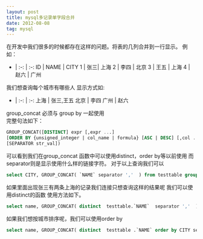 ```yaml
---
layout: post
title: mysql多记录单字段合并 
date: 2012-08-08 
tag: mysql
---
```


在开发中我们很多的时候都存在这样的问题。将表的几列合并到一行显示。
例如：
- | :-: | :-: 
ID | NAME | CITY 
1 | 张三| 上海 
2 | 李四 | 北京 
3 | 王五 | 上海
4 | 赵六 | 广州

我们想查询每个城市有哪些人 显示方式如:
- | :-: | :-: 
上海	| 张三,王五
北京	| 李四
广州 | 赵六

group_concat 必须与 group by 一起使用 <br/>
完整句法如下：
``` sql
GROUP_CONCAT([DISTINCT] expr [,expr ...]  
[ORDER BY {unsigned_integer | col_name | formula} [ASC | DESC] [,col ...]]  
[SEPARATOR str_val])
```
可以看到我们在group_concat 函数中可以使用distinct，order by等以前使用
而separator则是显示使用什么样的链接字符。
对于以上查询我们可以
``` sql
select CITY, GROUP_CONCAT( `NAME` separator ','  ) from testtable group by CITY
```
如果里面出现张三有两条上海的记录我们连接只想查询这样的结果呢
我们可以使用distinct的函数 使用方法如下。
``` sql
select name, GROUP_CONCAT( distinct  testtable.`NAME`  separator ','  ) from  testtable  group by  testtable.`CITY`  
```
如果我们想按城市排序呢，我们可以使用order  by
``` sql
select name, GROUP_CONCAT( distinct  testtable .`NAME` order by CITY separator ','  ) from  testtable  group by  testtable.`CITY` 
```